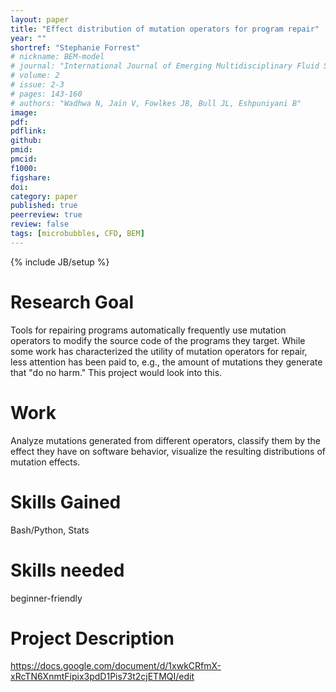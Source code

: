 ```yaml
---
layout: paper
title: "Effect distribution of mutation operators for program repair"
year: ""
shortref: "Stephanie Forrest"
# nickname: BEM-model
# journal: "International Journal of Emerging Multidisciplinary Fluid Sciences"
# volume: 2
# issue: 2-3
# pages: 143-160
# authors: "Wadhwa N, Jain V, Fowlkes JB, Bull JL, Eshpuniyani B"
image: 
pdf: 
pdflink: 
github: 
pmid: 
pmcid: 
f1000: 
figshare: 
doi: 
category: paper
published: true
peerreview: true
review: false
tags: [microbubbles, CFD, BEM]
---
```

{% include JB/setup %}

# Research Goal 

Tools for repairing programs automatically frequently use mutation operators to modify the source code of the programs they target. While some work has characterized the utility of mutation operators for repair, less attention has been paid to, e.g., the amount of mutations they generate that "do no harm." This project would look into this.

# Work 

Analyze mutations generated from different operators, classify them by the effect they have on software behavior, visualize the resulting distributions of mutation effects.

# Skills Gained

Bash/Python, Stats

# Skills needed 

beginner-friendly

# Project Description 

https://docs.google.com/document/d/1xwkCRfmX-xRcTN6XnmtFipix3pdD1Pis73t2cjETMQI/edit
